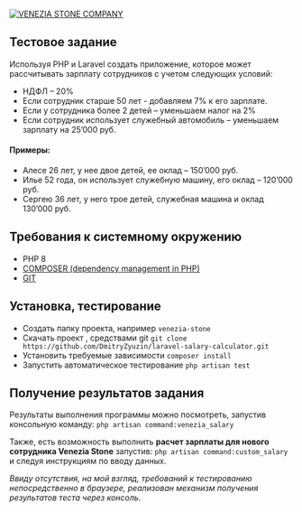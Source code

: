 <a href="https://veneziastone.com/"><img src="https://laparet.ru/ui/v2/i/upline/logo_laparet_black.svg" alt="VENEZIA STONE COMPANY"></a>
## Тестовое задание

Используя PHP и Laravel создать приложение, которое может рассчитывать зарплату сотрудников с учетом следующих условий:
- НДФЛ – 20%
- Если сотрудник старше 50 лет - добавляем 7% к его зарплате.
- Если у сотрудника более 2 детей – уменьшаем налог на 2%
- Если сотрудник использует служебный автомобиль – уменьшаем зарплату на 25’000 руб.

#### Примеры:

- Алесе 26 лет, у нее двое детей, ее оклад – 150’000 руб.
- Илье 52 года, он использует служебную машину, его оклад – 120’000 руб.
- Сергею 36 лет, у него трое детей, служебная машина и оклад 130’000 руб.

## Требования к системному окружению

- PHP 8
- [COMPOSER (dependency management in PHP)](https://getcomposer.org/)
- [GIT](https://git-scm.com/)

## Установка, тестирование
- Создать папку проекта, например `venezia-stone`
- Скачать проект , средствами git `git clone https://github.com/DmitryZyuzin/laravel-salary-calculator.git`
- Установить требуемые зависимости `composer install`
- Запустить автоматическое тестирование `php artisan test`

## Получение результатов задания
Результаты выполнения программы можно посмотреть, запустив консольную команду: 
`php artisan command:venezia_salary` 

Также, есть возможность выполнить <b>расчет зарплаты для нового сотрудника Venezia Stone</b> запустив:
`php artisan command:custom_salary` и следуя инструкциям по вводу данных.

<p><i>Ввиду отсутствия, на мой взгляд, требований к тестированию непосредственно в браузере, реализован механизм
получения результатов теста через консоль.</i></p>


